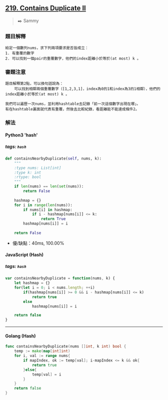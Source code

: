 ## [219. Contains Duplicate II](https://leetcode.com/problems/contains-duplicate-ii/)
> :black_nib: Sammy
### 題目解釋
    給定一個數列nums，求下列兩項要求是否皆成立：
    1. 有重覆的數字
    2. 可以找到一個pair的重覆數字，他們的index距離小於等於(at most) k 。
### 審題注意
    題目解釋第2點，可以換句話說為：
        可以找到相鄰兩個重覆數字（[1,2,3,1]，index為0的1和index為3的1相鄰），他們的index距離小於等於(at most) k 。
    
    我們可以遍歷一次nums，並利用hashtable去記錄「前一次這個數字出現在哪」。
    有在hashtable裏面就代表有重覆，然後去比較紀錄，看距離能不能達成條件2。
### 解法
#### Python3 'hash'
##### tags: `hash`
```python
def containsNearbyDuplicate(self, nums, k):
    """
    :type nums: List[int]
    :type k: int
    :rtype: bool
    """
    if len(nums) == len(set(nums)):
        return False
    
    hashmap = {}
    for i in range(len(nums)):
        if nums[i] in hashmap:
            if i - hashmap[nums[i]] <= k:
                return True
        hashmap[nums[i]] = i
    
    return False
```
- 優/缺點：40ms, 100.00%

#### JavaScript (Hash)
##### tags: `hash`
```javascript
var containsNearbyDuplicate = function(nums, k) {
    let hashmap = {}
    for(let i = 0; i < nums.length; ++i)
        if(hashmap[nums[i]] >= 0 && i - hashmap[nums[i]] <= k)
            return true
        else
            hashmap[nums[i]] = i

    return false
}
```
---
#### Golang (Hash)
```go
func containsNearbyDuplicate(nums []int, k int) bool {
    temp := make(map[int]int)
    for i, val := range nums{
        if mapIndex, ok := temp[val]; i-mapIndex <= k && ok{
            return true
        }else{
            temp[val] = i
        }
    }
    return false
}
```
